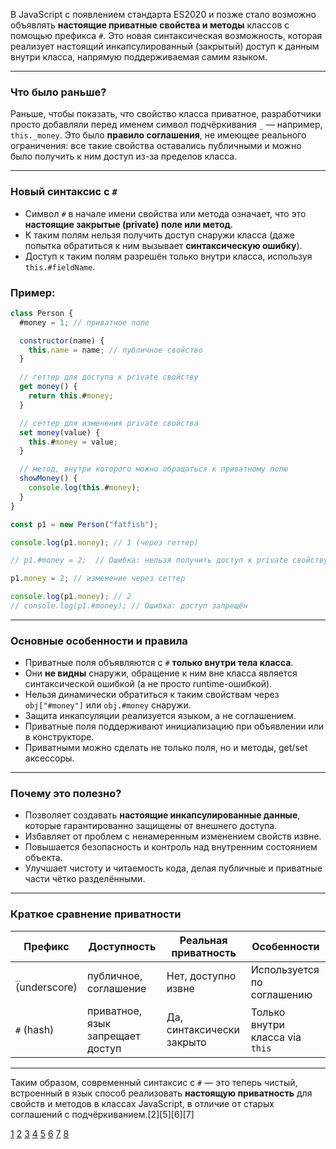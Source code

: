 В JavaScript с появлением стандарта ES2020 и позже стало возможно объявлять **настоящие приватные свойства и методы** классов с помощью префикса `#`. Это новая синтаксическая возможность, которая реализует настоящий инкапсулированный (закрытый) доступ к данным внутри класса, напрямую поддерживаемая самим языком.

---

### Что было раньше?

Раньше, чтобы показать, что свойство класса приватное, разработчики просто добавляли перед именем символ подчёркивания `_` — например, `this._money`. Это было **правило соглашения**, не имеющее реального ограничения: все такие свойства оставались публичными и можно было получить к ним доступ из-за пределов класса.

---

### Новый синтаксис с `#`

- Символ `#` в начале имени свойства или метода означает, что это **настоящие закрытые (private) поле или метод**.
- К таким полям нельзя получить доступ снаружи класса (даже попытка обратиться к ним вызывает **синтаксическую ошибку**).
- Доступ к таким полям разрешён только внутри класса, используя `this.#fieldName`.

### Пример:

```js
class Person {
  #money = 1; // приватное поле

  constructor(name) {
    this.name = name; // публичное свойство
  }

  // геттер для доступа к private свойству
  get money() {
    return this.#money;
  }

  // сеттер для изменения private свойства
  set money(value) {
    this.#money = value;
  }

  // метод, внутри которого можно обращаться к приватному полю
  showMoney() {
    console.log(this.#money);
  }
}

const p1 = new Person("fatfish");

console.log(p1.money); // 1 (через геттер)

// p1.#money = 2;  // Ошибка: нельзя получить доступ к private свойству напрямую

p1.money = 2; // изменение через сеттер

console.log(p1.money); // 2
// console.log(p1.#money); // Ошибка: доступ запрещён
```

---

### Основные особенности и правила

- Приватные поля объявляются с `#` **только внутри тела класса**.
- Они **не видны** снаружи, обращение к ним вне класса является синтаксической ошибкой (а не просто runtime-ошибкой).
- Нельзя динамически обратиться к таким свойствам через `obj["#money"]` или `obj.#money` снаружи.
- Защита инкапсуляции реализуется языком, а не соглашением.
- Приватные поля поддерживают инициализацию при объявлении или в конструкторе.
- Приватными можно сделать не только поля, но и методы, get/set аксессоры.

---

### Почему это полезно?

- Позволяет создавать **настоящие инкапсулированные данные**, которые гарантированно защищены от внешнего доступа.
- Избавляет от проблем с ненамеренным изменением свойств извне.
- Повышается безопасность и контроль над внутренним состоянием объекта.
- Улучшает чистоту и читаемость кода, делая публичные и приватные части чётко разделёнными.

---

### Краткое сравнение приватности

| Префикс          | Доступность                      | Реальная приватность      | Особенности                     |
| ---------------- | -------------------------------- | ------------------------- | ------------------------------- |
| `_` (underscore) | публичное, соглашение            | Нет, доступно извне       | Используется по соглашению      |
| `#` (hash)       | приватное, язык запрещает доступ | Да, синтаксически закрыто | Только внутри класса via `this` |

---

Таким образом, современный синтаксис с `#` — это теперь чистый, встроенный в язык способ реализовать **настоящую приватность** для свойств и методов в классах JavaScript, в отличие от старых соглашений с подчёркиванием.[2][5][6][7]

[1](https://stackoverflow.com/questions/79132473/how-to-declare-a-true-private-field-with-symbol)
[2](https://developer.mozilla.org/en-US/docs/Web/JavaScript/Reference/Classes/Private_elements)
[3](https://mrotaru.co.uk/blog/javascript-private-properties)
[4](https://mitya.uk/articles/using-symbols-private-properties)
[5](https://www.js-craft.io/blog/javascript-how-to-declare-private-properties-and-methods/)
[6](https://ultimatecourses.com/blog/private-properties-methods-javascript-classes)
[7](https://dev.to/smitterhane/private-class-fields-in-javascript-es2022-3b8)
[8](https://www.c-sharpcorner.com/article/javascript-symbols-unique-identifiers-and-private-properties/)
